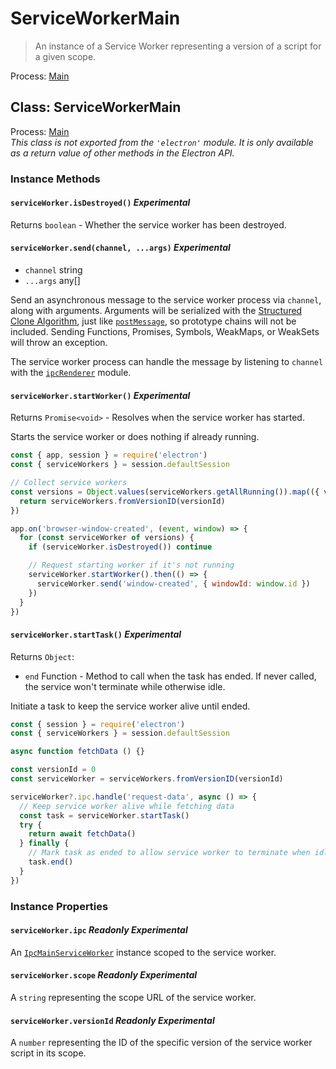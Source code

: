 # ServiceWorkerMain

> An instance of a Service Worker representing a version of a script for a given scope.

Process: [Main](../glossary.md#main-process)

## Class: ServiceWorkerMain

Process: [Main](../glossary.md#main-process)<br />
_This class is not exported from the `'electron'` module. It is only available as a return value of other methods in the Electron API._

### Instance Methods

#### `serviceWorker.isDestroyed()` _Experimental_

Returns `boolean` - Whether the service worker has been destroyed.

#### `serviceWorker.send(channel, ...args)` _Experimental_

- `channel` string
- `...args` any[]

Send an asynchronous message to the service worker process via `channel`, along with
arguments. Arguments will be serialized with the [Structured Clone Algorithm][SCA],
just like [`postMessage`][], so prototype chains will not be included.
Sending Functions, Promises, Symbols, WeakMaps, or WeakSets will throw an exception.

The service worker process can handle the message by listening to `channel` with the
[`ipcRenderer`](ipc-renderer.md) module.

#### `serviceWorker.startWorker()` _Experimental_

Returns `Promise<void>` - Resolves when the service worker has started.

Starts the service worker or does nothing if already running.

```js
const { app, session } = require('electron')
const { serviceWorkers } = session.defaultSession

// Collect service workers
const versions = Object.values(serviceWorkers.getAllRunning()).map(({ versionId }) => {
  return serviceWorkers.fromVersionID(versionId)
})

app.on('browser-window-created', (event, window) => {
  for (const serviceWorker of versions) {
    if (serviceWorker.isDestroyed()) continue

    // Request starting worker if it's not running
    serviceWorker.startWorker().then(() => {
      serviceWorker.send('window-created', { windowId: window.id })
    })
  }
})
```

#### `serviceWorker.startTask()` _Experimental_

Returns `Object`:

- `end` Function - Method to call when the task has ended. If never called, the service won't terminate while otherwise idle.

Initiate a task to keep the service worker alive until ended.

```js
const { session } = require('electron')
const { serviceWorkers } = session.defaultSession

async function fetchData () {}

const versionId = 0
const serviceWorker = serviceWorkers.fromVersionID(versionId)

serviceWorker?.ipc.handle('request-data', async () => {
  // Keep service worker alive while fetching data
  const task = serviceWorker.startTask()
  try {
    return await fetchData()
  } finally {
    // Mark task as ended to allow service worker to terminate when idle.
    task.end()
  }
})
```

### Instance Properties

#### `serviceWorker.ipc` _Readonly_ _Experimental_

An [`IpcMainServiceWorker`](ipc-main-service-worker.md) instance scoped to the service worker.

#### `serviceWorker.scope` _Readonly_ _Experimental_

A `string` representing the scope URL of the service worker.

#### `serviceWorker.versionId` _Readonly_ _Experimental_

A `number` representing the ID of the specific version of the service worker script in its scope.

[SCA]: https://developer.mozilla.org/en-US/docs/Web/API/Web_Workers_API/Structured_clone_algorithm
[`postMessage`]: https://developer.mozilla.org/en-US/docs/Web/API/Window/postMessage
